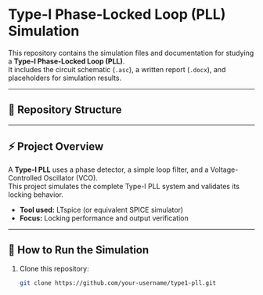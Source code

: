 # Type-I Phase-Locked Loop (PLL) Simulation

This repository contains the simulation files and documentation for studying a **Type-I Phase-Locked Loop (PLL)**.  
It includes the circuit schematic (`.asc`), a written report (`.docx`), and placeholders for simulation results.

---

## 📂 Repository Structure


---

## ⚡ Project Overview

A **Type-I PLL** uses a phase detector, a simple loop filter, and a Voltage-Controlled Oscillator (VCO).  
This project simulates the complete Type-I PLL system and validates its locking behavior.

- **Tool used:** LTspice (or equivalent SPICE simulator)  
- **Focus:** Locking performance and output verification

---

## 🔧 How to Run the Simulation

1. Clone this repository:
   ```bash
   git clone https://github.com/your-username/type1-pll.git
